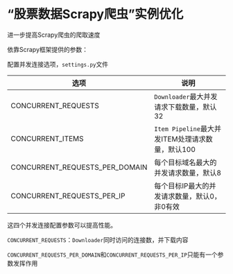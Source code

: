 # “股票数据Scrapy爬虫”实例优化

进一步提高Scrapy爬虫的爬取速度

依靠Scrapy框架提供的参数：

配置并发连接选项，`settings.py`文件

| 选项                           | 说明                                             |
| ------------------------------ | ------------------------------------------------ |
| CONCURRENT_REQUESTS            | `Downloader`最大并发请求下载数量，默认32         |
| CONCURRENT_ITEMS               | `Item Pipeline`最大并发ITEM处理请求数量，默认100 |
| CONCURRENT_REQUESTS_PER_DOMAIN | 每个目标域名最大的并发请求数量，默认8            |
| CONCURRENT_REQUESTS_PER_IP     | 每个目标IP最大的并发请求数量，默认0，非0有效     |

这四个并发连接配置参数可以提高性能。

`CONCURRENT_REQUESTS`：`Downloader`同时访问的连接数，并下载内容

`CONCURRENT_REQUESTS_PER_DOMAIN`和`CONCURRENT_REQUESTS_PER_IP`只能有一个参数发挥作用